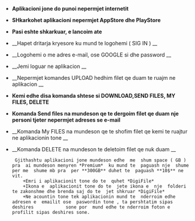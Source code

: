 * __Aplikacioni jone do punoi nepermjet internetit__ 
* __SHkarkohet aplikacioni nepermjet AppStore dhe PlayStore__
* __Pasi eshte  shkarkuar, e lancoim ate__ 
* __Hapet dritarja kryesore ku mund te  logohemi ( SIG IN ) __
* __Logohemi o me  adres e-mail, ose GOOGLE si dhe  password __
* __Jemi loguar ne aplikacion __
* __Nepermjet komandes UPLOAD hedhim filet qe duam te ruajm ne  aplikacion __
* __Kemi edhe  disa  komanda shtese si DOWNLOAD,SEND FILES, MY FILES, DELETE__
* __Komanda Send files na  mundeson qe te  dergoim filet qe duam nje  personi tjeter nepermjet adreses se  e-mail__
* __Komanda My FILES na  mundeson qe te shofim filet qe kemi te  ruajtur ne  aplikacionin tone __
* __Komanda DELETE na  mundeson te  deletoim filet qe  nuk duam __

       Gjithashtu aplikacioni jone mundeson edhe  me  shum space ( GB ) pra  ai mundeson menyren *Premium*  ku mund te  paguash nje  shume                     per me  shume mb pra  per **300GB** duhet te  paguash **10$** ne  vit. 
          +Emri i aplikacionit tone do te  quhet *DigiFile*
          +Ikona e  aplikacionit tone do te  jete ikona e  nje  folderi te zakonshme dhe brenda saj do te  jet shkruar *DigiFile*
          +Ne acountin tone tek aplikacionin mund te  nderroim edhe  adresen e  emailit ose  paswordin tone , ta pershtatim sipas deshires            sone por  mund edhe te nderroim foton e  profilit sipas deshires sone.

